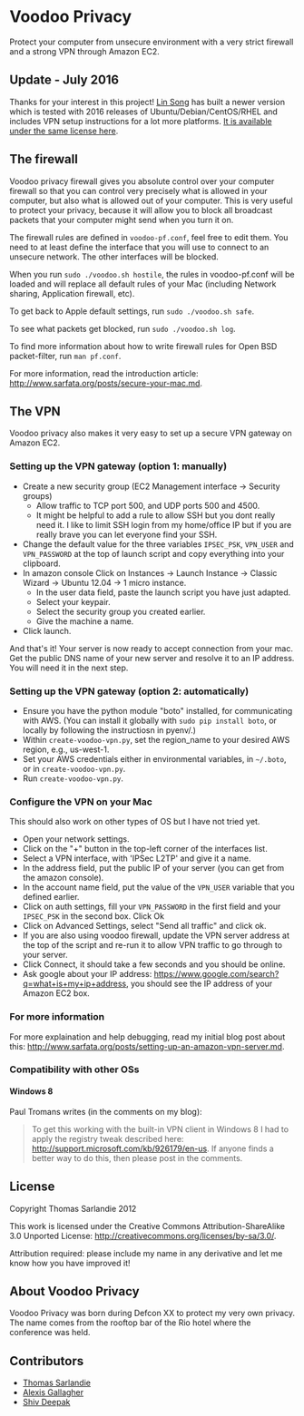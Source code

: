 Voodoo Privacy
==============

Protect your computer from unsecure environment with a very strict firewall and a strong VPN through Amazon EC2.


## Update - July 2016

Thanks for your interest in this project! [Lin
Song](https://www.linkedin.com/in/linsongui) has built a newer version which is
tested with 2016 releases of Ubuntu/Debian/CentOS/RHEL and includes VPN setup
instructions for a lot more platforms. [It is available under the same license
here](https://github.com/hwdsl2/setup-ipsec-vpn).


## The firewall

Voodoo privacy firewall gives you absolute control over your computer firewall so that you can control very precisely what is allowed in your computer, but also what is allowed out of your computer. This is very useful to protect your privacy, because it will allow you to block all broadcast packets that your computer might send when you turn it on.

The firewall rules are defined in `voodoo-pf.conf`, feel free to edit them. You need to at least define the interface that you will use to connect to an unsecure network. The other interfaces will be blocked.

When you run `sudo ./voodoo.sh hostile`, the rules in voodoo-pf.conf will be loaded and will replace all default rules of your Mac (including Network sharing, Application firewall, etc).

To get back to Apple default settings, run `sudo ./voodoo.sh safe`.

To see what packets get blocked, run `sudo ./voodoo.sh log`.

To find more information about how to write firewall rules for Open BSD packet-filter, run `man pf.conf`.

For more information, read the introduction article: http://www.sarfata.org/posts/secure-your-mac.md.

## The VPN

Voodoo privacy also makes it very easy to set up a secure VPN gateway on Amazon EC2.

### Setting up the VPN gateway (option 1: manually)

* Create a new security group (EC2 Management interface -> Security groups) 
  * Allow traffic to TCP port 500, and UDP ports 500 and 4500. 
  * It might be helpful to add a rule to allow SSH but you dont really need it. I like to limit SSH login from my home/office IP but if you are really brave you can let everyone find your SSH.
* Change the default value for the three variables `IPSEC_PSK`, `VPN_USER` and `VPN_PASSWORD` at the top of launch script and copy everything into your clipboard.
* In amazon console Click on Instances -> Launch Instance -> Classic Wizard -> Ubuntu 12.04 -> 1 micro instance.
  * In the user data field, paste the launch script you have just adapted.
  * Select your keypair.
  * Select the security group you created earlier.
  * Give the machine a name.
* Click launch.

And that's it! Your server is now ready to accept connection from your mac. Get the public DNS name of your new server and resolve it to an IP address. You will need it in the next step.

### Setting up the VPN gateway (option 2: automatically)

* Ensure you have the python module "boto" installed, for communicating with AWS. (You can install it globally with `sudo pip install boto`, or locally by following the instructiosn in pyenv/.)
* Within `create-voodoo-vpn.py`, set the region_name to your desired AWS region, e.g., us-west-1.
* Set your AWS credentials either in environmental variables, in `~/.boto`, or in `create-voodoo-vpn.py`.
* Run  `create-voodoo-vpn.py`.

### Configure the VPN on your Mac

This should also work on other types of OS but I have not tried yet.

* Open your network settings.
* Click on the "+" button in the top-left corner of the interfaces list.
* Select a VPN interface, with 'IPSec L2TP' and give it a name.
* In the address field, put the public IP of your server (you can get from the amazon console).
* In the account name field, put the value of the `VPN_USER` variable that you defined earlier.
* Click on auth settings, fill your `VPN_PASSWORD` in the first field and your `IPSEC_PSK` in the second box. Click Ok
* Click on Advanced Settings, select "Send all traffic" and click ok.
* If you are also using voodoo firewall, update the VPN server address at the top of the script and re-run it to allow VPN traffic to go through to your server.
* Click Connect, it should take a few seconds and you should be online.
* Ask google about your IP address: https://www.google.com/search?q=what+is+my+ip+address, you should see the IP address of your Amazon EC2 box.

### For more information

For more explaination and help debugging, read my initial blog post about this: http://www.sarfata.org/posts/setting-up-an-amazon-vpn-server.md.

### Compatibility with other OSs

#### Windows 8

Paul Tromans writes (in the comments on my blog):
> To get this working with the built-in VPN client in Windows 8 I had to apply the registry tweak described here: http://support.microsoft.com/kb/926179/en-us. If anyone finds a better way to do this, then please post in the comments. 

## License

Copyright Thomas Sarlandie 2012

This work is licensed under the Creative Commons Attribution-ShareAlike 3.0 
Unported License: http://creativecommons.org/licenses/by-sa/3.0/.

Attribution required: please include my name in any derivative and let me know how you have improved it!

## About Voodoo Privacy

Voodoo Privacy was born during Defcon XX to protect my very own privacy. The name comes from the rooftop bar of the Rio hotel where the conference was held.

## Contributors

- [Thomas Sarlandie](https://github.com/sarfata)
- [Alexis Gallagher](https://github.com/algal)
- [Shiv Deepak](https://github.com/idlecool)

